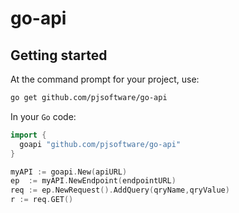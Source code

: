 # go-api

## Getting started

At the command prompt for your project, use:

```sh
go get github.com/pjsoftware/go-api
```

In your `Go` code:

```go
import {
  goapi "github.com/pjsoftware/go-api"
}

myAPI := goapi.New(apiURL)
ep  := myAPI.NewEndpoint(endpointURL)
req := ep.NewRequest().AddQuery(qryName,qryValue)
r := req.GET()
```
